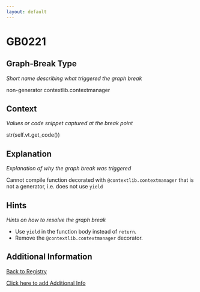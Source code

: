 ```yaml
---
layout: default
---
```

# GB0221

## Graph-Break Type
*Short name describing what triggered the graph break*

non-generator contextlib.contextmanager

## Context
*Values or code snippet captured at the break point*

str(self.vt.get_code())

## Explanation
*Explanation of why the graph break was triggered*

Cannot compile function decorated with `@contextlib.contextmanager` that is not a generator, i.e. does not use `yield`

## Hints
*Hints on how to resolve the graph break*

- Use `yield` in the function body instead of `return`.
- Remove the `@contextlib.contextmanager` decorator.


## Additional Information

<!-- ADDITIONAL INFORMATION START - Add custom information below this line -->

<!-- ADDITIONAL INFORMATION END -->

[Back to Registry](../index.html)

[Click here to add Additional Info](https://github.com/pytorch-labs/compile-graph-break-site/edit/main/docs/gb/gb0221.md)
